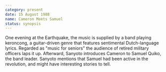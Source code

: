 ```yaml
---
category: present
date: 15 August 1988
name: Cameron Meets Samuel
status: synopsis
---
```

One evening at the Earthquake, the music is supplied by a band playing keroncong, a
guitar-driven genre that features sentimental Dutch-language lyrics.
Regarded as "music for seniors" the audience of retired
military officers laps it up. Afterward, Sanyoto introduces 
Cameron to Samuel Quiko, the band leader. Sanyoto mentions that Samuel
had been active in the revolution, and might have interesting stories to
tell.
